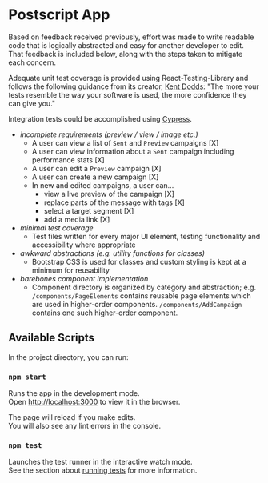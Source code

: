 # Postscript App

Based on feedback received previously, effort was made to write readable code that is logically abstracted and easy for another developer to edit. That feedback is included below, along with the steps taken to mitigate each concern.

Adequate unit test coverage is provided using React-Testing-Library and follows the following guidance from its creator, [Kent Dodds](https://twitter.com/kentcdodds/status/977018512689455106): "The more your tests resemble the way your software is used, the more confidence they can give you."

Integration tests could be accomplished using [Cypress](https://www.cypress.io).

- _incomplete requirements (preview / view / image etc.)_
  - A user can view a list of `Sent` and `Preview` campaigns [X]
  - A user can view information about a `Sent` campaign including performance stats [X]
  - A user can edit a `Preview` campaign [X]
  - A user can create a new campaign [X]
  - In new and edited campaigns, a user can...
    - view a live preview of the campaign [X]
    - replace parts of the message with tags [X]
    - select a target segment [X]
    - add a media link [X]
- _minimal test coverage_
  - Test files written for every major UI element, testing functionality and accessibility where appropriate
- _awkward abstractions (e.g. utility functions for classes)_
  - Bootstrap CSS is used for classes and custom styling is kept at a minimum for reusability
- _barebones component implementation_
  - Component directory is organized by category and abstraction; e.g. `/components/PageElements` contains reusable page elements which are used in higher-order components. `/components/AddCampaign` contains one such higher-order component.

## Available Scripts

In the project directory, you can run:

### `npm start`

Runs the app in the development mode.<br />
Open [http://localhost:3000](http://localhost:3000) to view it in the browser.

The page will reload if you make edits.<br />
You will also see any lint errors in the console.

### `npm test`

Launches the test runner in the interactive watch mode.<br />
See the section about [running tests](https://facebook.github.io/create-react-app/docs/running-tests) for more information.
